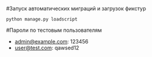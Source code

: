 #Запуск автоматических миграций и загрузок фикстур
```
python manage.py loadscript
```

#Пароли по тестовым пользователям
 - admin@example.com: 123456
 - user@test.com: qawsed12